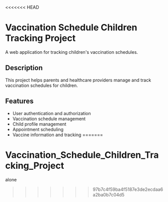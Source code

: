 <<<<<<< HEAD
# Vaccination Schedule Children Tracking Project

A web application for tracking children's vaccination schedules.

## Description

This project helps parents and healthcare providers manage and track vaccination schedules for children.

## Features

- User authentication and authorization
- Vaccination schedule management
- Child profile management
- Appointment scheduling
- Vaccine information and tracking
=======
# Vaccination_Schedule_Children_Tracking_Project
alone
>>>>>>> 97b7c4f59ba4f5187e3de2ecdaa6a2ba0b7c04d5
